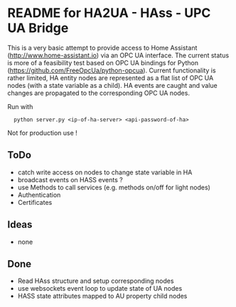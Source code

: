 # README for HA2UA - HAss - UPC UA Bridge

This is a very basic attempt to provide access to Home Assistant (http://www.home-assistant.io) via an OPC UA interface. The current status is more of a feasibility test based on OPC UA bindings for Python (https://github.com/FreeOpcUa/python-opcua). Current functionality is rather limited, HA entity nodes are represented as a flat list of OPC UA nodes (with a state variable as a child). HA events are caught and value changes are propagated to the corresponding OPC UA nodes.

Run with 
```
  python server.py <ip-of-ha-server> <api-password-of-ha>
```

Not for production use !

## ToDo

* catch write access on nodes to change state variable in HA
* broadcast events on HASS events ?
* use Methods to call services (e.g. methods on/off for light nodes)
* Authentication
* Certificates

## Ideas

* none

## Done

* Read HAss structure and setup corresponding nodes
* use websockets event loop to update state of UA nodes
* HASS state attributes mapped to AU property child nodes
